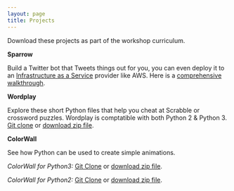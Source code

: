 ```yaml
---
layout: page
title: Projects
---
```


Download these projects as part of the workshop curriculum.


**Sparrow**

Build a Twitter bot that Tweets things out for you, you can even deploy it to an [Infrastructure as a Service](https://github.com/fernando-mc/sparrow) provider like AWS. Here is a [comprehensive walkthrough](https://www.fernandomc.com/posts/sparrow-python-twitter-bot-shell-aws-lambda/). 

**Wordplay**

Explore these short Python files that help you cheat at Scrabble or crossword puzzles.  Wordplay is comptatible with both Python 2 & Python 3.
[Git clone](https://github.com/PyStarPhilly/Wordplay) or [download zip file](https://github.com/PyStarPhilly/Wordplay/archive/master.zip).

**ColorWall**

See how Python can be used to create simple animations.

*ColorWall for Python3:*  [Git Clone](https://github.com/PyStarPhilly/Colorwall3) or [download zip file](https://github.com/PyStarPhilly/Colorwall3/archive/master.zip).

*ColorWall for Python2:* [Git Clone](https://github.com/PyStarPhilly/ColorWall) or [download zip file](https://github.com/PyStarPhilly/ColorWall/archive/master.zip).


